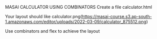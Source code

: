 MASAI CALCULATOR USING COMBINATORS
Create a file calculator.html

Your layout should like calculator.png(https://masai-course.s3.ap-south-1.amazonaws.com/editor/uploads/2022-03-09/calculator_875512.png)

Use combinators and flex to achieve the layout